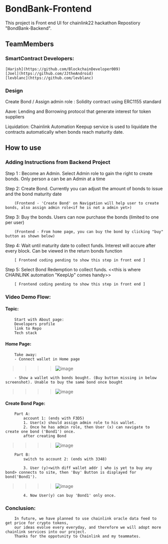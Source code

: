 # BondBank-Frontend

This project is Front end UI for chainlink22 hackathon Repostiory "BondBank-Backend". 

## TeamMembers

### SmartContract Developers:

    [Harish](https://github.com/BlockchainDeveloper009)
    [Joel](https://github.com/JJtheAndroid)
    [levblanc](https://github.com/levblanc)

### Design

Create Bond / Assign admin role : Solidity contract using ERC1155 standard

Aave: Lending and Borrowing protocol that generate interest for token suppliers

Liquidation: Chainlink Automation Keepup service is used to liquidate the contracts automatically when bonds reach maturity date.

## How to use

### Adding Instructions from Backend Project

Step 1 : Become an Admin. Select Admin role to gain the right to create bonds. Only person a can be an Admin at a time

Step 2: Create Bond. Currently you can adjust the amount of bonds to issue and the bond maturity date

        (Frontend - 'Create Bond' on Navigation will help user to create bonds, also assign admin role<if he is not a admin yet>)


Step 3: Buy the bonds. Users can now purchase the bonds (limited to one per user)

        (Frontend - From home page, you can buy the bond by clicking "buy" button as shown below)

Step 4: Wait until maturity date to collect funds. Interest will accure after every block. Can be viewed in the return bonds function
        
        [ Frontend coding pending to show this step in front end ]

Step 5: Select Bond Redemption to collect funds. <<this is where CHAINLINK automation  "KeepUp" comes handy>>
        
        [ Frontend coding pending to show this step in front end ]


    
### Video Demo Flow:

#### Topic:

        Start with About page:
        Developers profile
        link to Repo
        Tech stack

#### Home Page:

        Take away:
        - Connect wallet in Home page
        
>>>> ![image](https://user-images.githubusercontent.com/97905727/202766281-7296cbd6-7c92-4b52-9413-0e30f44bf1de.png)



        
        - Show a wallet with bonds bought. (Buy button missing in below screenshot). Unable to buy the same bond once bought
        
>>>> ![image](https://user-images.githubusercontent.com/97905727/202765426-132077c3-743b-4355-a8d0-976aa0c371d6.png)


#### Create Bond Page:

        Part A:
            account 1: (ends with F3D5)
            1. User(x) should assign admin role to his wallet.
            2. Once he has admin role, then User (x) can navigate to create one bond ('Bond1') once.
            after creating Bond
>>>> ![image](https://user-images.githubusercontent.com/97905727/202767650-7dc0fd81-64ac-4f7f-999f-53361d3b3546.png)

        Part B:
            switch to account 2: (ends with 3348)

            3. User (y)<with diff wallet addr | who is yet to buy any bond> connects to site, then 'Buy' Button is displayed for bond('Bond1').
            
>>>> ![image](https://user-images.githubusercontent.com/97905727/202767000-726f1248-d9e8-455e-a241-ff15fccb16e1.png)

            
            4. Now User(y) can buy 'Bond1' only once.
            
            


    
### Conclusion:
        In future, we have planned to use chainlink oracle data feed to get price for crypto tokens, 
        our ideas evolve every everyday, and therefore we will adopt more chainlink services into our project.
        Thanks for the oppotunity to Chainlink and my teammates.
